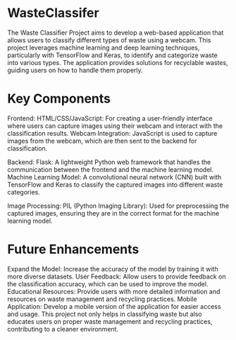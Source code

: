 # WasteClassifer
The Waste Classifier Project aims to develop a web-based application that allows users to classify different types of waste using a webcam. This project leverages machine learning and deep learning techniques, particularly with TensorFlow and Keras, to identify and categorize waste into various types. The application provides solutions for recyclable wastes, guiding users on how to handle them properly.

# Key Components
Frontend:
HTML/CSS/JavaScript: For creating a user-friendly interface where users can capture images using their webcam and interact with the classification results.
Webcam Integration: JavaScript is used to capture images from the webcam, which are then sent to the backend for classification.

Backend:
Flask: A lightweight Python web framework that handles the communication between the frontend and the machine learning model.
Machine Learning Model: A convolutional neural network (CNN) built with TensorFlow and Keras to classify the captured images into different waste categories.

Image Processing:
PIL (Python Imaging Library): Used for preprocessing the captured images, ensuring they are in the correct format for the machine learning model.

# Future Enhancements
Expand the Model: Increase the accuracy of the model by training it with more diverse datasets.
User Feedback: Allow users to provide feedback on the classification accuracy, which can be used to improve the model.
Educational Resources: Provide users with more detailed information and resources on waste management and recycling practices.
Mobile Application: Develop a mobile version of the application for easier access and usage.
This project not only helps in classifying waste but also educates users on proper waste management and recycling practices, contributing to a cleaner environment.
